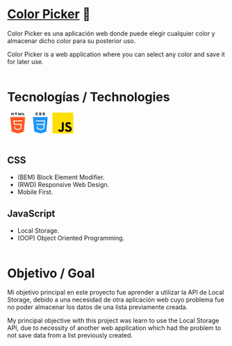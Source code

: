 # [Color Picker](https://nrdevpy.github.io/color-picker/) 🔗
Color Picker es una aplicación web donde puede elegir cualquier color y almacenar dicho color para su posterior uso.

Color Picker is a web application where you can select any color and save it for later use.
<br><br>

# Tecnologías / Technologies
<div>
    <img src="assets/html5.png" width="48">
    <img src="assets/css.png" width="48">
    <img src="assets/js.png" width="48">
</div>
<br>

## CSS
* (BEM) Block Element Modifier.
* (RWD) Responsive Web Design.
* Mobile First.
## JavaScript
* Local Storage.
* (OOP) Object Oriented Programming.
<br><br>

# Objetivo / Goal
Mi objetivo principal en este proyecto fue aprender a utilizar la API de Local Storage, debido a una necesidad de otra aplicación web cuyo problema fue no poder almacenar los datos de una lista previamente creada.

My principal objective with this project was learn to use the Local Storage API, due to necessity of another web application which had the problem to not save data from a list previously created.